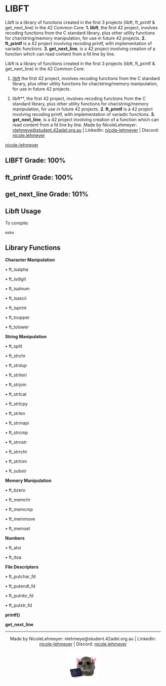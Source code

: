 # LIBFT

Libft is a library of functions created in the first 3 projects (libft, ft_printf & get_next_line) in the 42 Common Core:
**1. libft**, the first 42 project, involves recoding functions from the C standard library, plus other utility functions for char/string/memory manipulation, for use in future 42 projects.
**2. ft_printf** is a 42 project involving recoding printf, with implementation of variadic functions.
**3. get_next_line**, is a 42 project involving creation of a function which can read content from a fd line by line.

<p>
  Libft is a library of functions created in the first 3 projects (libft, ft_printf & get_next_line) in the 42 Common Core:
  
1. <a href="https://github.com/NicoleLehmeyer/LIBFT/blob/main/subject/LIBFT_SUBJECT.pdf">libft</a> the first 42 project, involves recoding functions from the C standard library, plus other utility functions for char/string/memory manipulation, for use in future 42 projects.

</p>

  1. libft**, the first 42 project, involves recoding functions from the C standard library, plus other utility functions for char/string/memory manipulation, for use in future 42 projects.
**2. ft_printf** is a 42 project involving recoding printf, with implementation of variadic functions.
**3. get_next_line**, is a 42 project involving creation of a function which can read content from a fd line by line.
Made by NicoleLehmeyer: nlehmeye@student.42adel.org.au | LinkedIn: <a href="https://www.linkedin.com/in/nicole-lehmeyer/">nicole-lehmeyer</a> | Discord: <a href="https://discordapp.com/users/1107446949344448543/">nicole.lehmeyer</a>
</p>
<a href="https://www.linkedin.com/in/nicole-lehmeyer/">nicole-lehmeyer</a>

## LIBFT Grade: 100%
## ft_printf Grade: 100%
## get_next_line Grade: 101%

## Libft Usage

To compile:
```
make
```

## Library Functions

**Character Manipulation**

• ft_isalpha

• ft_isdigit

• ft_isalnum

• ft_isascii

• ft_isprint

• ft_toupper

• ft_tolower

**String Manipulation**

• ft_split

• ft_strchr

• ft_strdup

• ft_striteri

• ft_strjoin

• ft_strlcat

• ft_strlcpy

• ft_strlen

• ft_strmapi

• ft_strcmp

• ft_strnstr

• ft_strrchr

• ft_strtrim

• ft_substr

**Memory Manipulation**

• ft_bzero

• ft_memchr

• ft_memcmp

• ft_memmove

• ft_memset

**Numbers**

• ft_atoi

• ft_itoa

**File Descriptors**

• ft_putchar_fd

• ft_putendl_fd

• ft_putnbr_fd

• ft_putstr_fd

**printf()**

**get_next_line**

---
<p align="center">
Made by NicoleLehmeyer: nlehmeye@student.42adel.org.au | LinkedIn: <a href="https://www.linkedin.com/in/nicole-lehmeyer/">nicole-lehmeyer</a> | Discord: <a href="https://discordapp.com/users/1107446949344448543/">nicole.lehmeyer</a>
</p>

<p align="center">
  <img src="https://github.com/NicoleLehmeyer/NicoleLehmeyer/blob/main/images/coder_hampster.png" alt="hampster" style="width:100px;"/>
</p>
